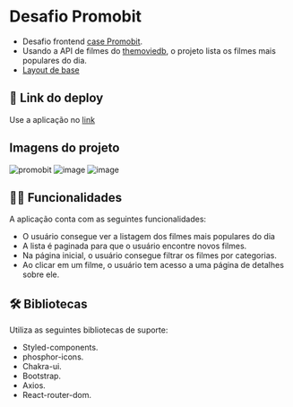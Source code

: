 # Desafio Promobit

- Desafio frontend [case Promobit](https://github.com/Promobit/front-end-challenge).
- Usando a API de filmes do [themoviedb](https://developers.themoviedb.org/3/getting-started/introduction), o projeto lista os filmes mais populares do dia.
- [Layout de base](https://www.figma.com/file/rM7WPqhLY9ObnGzSCeWLxB/Teste-Front-End)

## 📲 Link do deploy

Use a aplicação no [link](https://promobit-case-six.vercel.app/) 

## Imagens do projeto
![promobit](https://user-images.githubusercontent.com/99834194/214404969-6c044ee4-989b-4af3-98d1-b8a35342714d.gif)
![image](https://user-images.githubusercontent.com/99834194/214400371-6f425512-0f1e-48d2-91fb-bb4bd6b60430.png)
![image](https://user-images.githubusercontent.com/99834194/214400291-b2647cef-1c3b-4953-9cf9-5b27794148b2.png)


## ✍🏻 Funcionalidades

A aplicação conta com as seguintes funcionalidades:

- O usuário consegue ver a listagem dos filmes mais populares do dia 
- A lista é paginada para que o usuário encontre novos filmes.
- Na página inicial, o usuário consegue filtrar os filmes por categorias.
- Ao clicar em um filme, o usuário tem acesso a uma página de detalhes sobre ele. 

## 🛠 Bibliotecas

Utiliza as seguintes bibliotecas de suporte:

- Styled-components.
- phosphor-icons.
- Chakra-ui.
- Bootstrap.
- Axios.
- React-router-dom.


